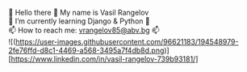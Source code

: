 👋 Hello there 👋 My name is Vasil Rangelov  
🌱 I’m currently learning Django & Python 🌱  
📫 How to reach me: vrangelov85@abv.bg 📫  
![(https://user-images.githubusercontent.com/96621183/194548979-2fe76ffd-d8c1-4469-a568-3495a7f4db8d.png)][https://www.linkedin.com/in/vasil-rangelov-739b93181/]
<!--
**vasskess/vasskess** is a ✨ _special_ ✨ repository because its `README.md` (this file) appears on your GitHub profile.
[![github](https://cloud.githubusercontent.com/assets/17016297/18839843/0e06a67a-83d2-11e6-993a-b35a182500e0.png)]
[1]: https://www.linkedin.com/in/vasil-rangelov-739b93181/ 
